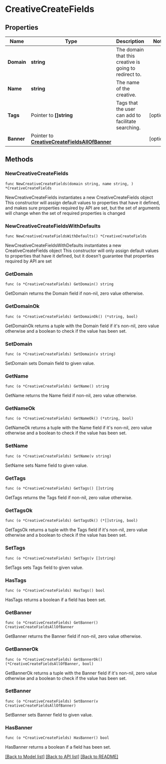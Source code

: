 # CreativeCreateFields

## Properties

Name | Type | Description | Notes
------------ | ------------- | ------------- | -------------
**Domain** | **string** | The domain that this creative is going to redirect to. | 
**Name** | **string** | The name of the creative. | 
**Tags** | Pointer to **[]string** | Tags that the user can add to facilitate searching. | [optional] 
**Banner** | Pointer to [**CreativeCreateFieldsAllOfBanner**](CreativeCreateFieldsAllOfBanner.md) |  | [optional] 

## Methods

### NewCreativeCreateFields

`func NewCreativeCreateFields(domain string, name string, ) *CreativeCreateFields`

NewCreativeCreateFields instantiates a new CreativeCreateFields object
This constructor will assign default values to properties that have it defined,
and makes sure properties required by API are set, but the set of arguments
will change when the set of required properties is changed

### NewCreativeCreateFieldsWithDefaults

`func NewCreativeCreateFieldsWithDefaults() *CreativeCreateFields`

NewCreativeCreateFieldsWithDefaults instantiates a new CreativeCreateFields object
This constructor will only assign default values to properties that have it defined,
but it doesn't guarantee that properties required by API are set

### GetDomain

`func (o *CreativeCreateFields) GetDomain() string`

GetDomain returns the Domain field if non-nil, zero value otherwise.

### GetDomainOk

`func (o *CreativeCreateFields) GetDomainOk() (*string, bool)`

GetDomainOk returns a tuple with the Domain field if it's non-nil, zero value otherwise
and a boolean to check if the value has been set.

### SetDomain

`func (o *CreativeCreateFields) SetDomain(v string)`

SetDomain sets Domain field to given value.


### GetName

`func (o *CreativeCreateFields) GetName() string`

GetName returns the Name field if non-nil, zero value otherwise.

### GetNameOk

`func (o *CreativeCreateFields) GetNameOk() (*string, bool)`

GetNameOk returns a tuple with the Name field if it's non-nil, zero value otherwise
and a boolean to check if the value has been set.

### SetName

`func (o *CreativeCreateFields) SetName(v string)`

SetName sets Name field to given value.


### GetTags

`func (o *CreativeCreateFields) GetTags() []string`

GetTags returns the Tags field if non-nil, zero value otherwise.

### GetTagsOk

`func (o *CreativeCreateFields) GetTagsOk() (*[]string, bool)`

GetTagsOk returns a tuple with the Tags field if it's non-nil, zero value otherwise
and a boolean to check if the value has been set.

### SetTags

`func (o *CreativeCreateFields) SetTags(v []string)`

SetTags sets Tags field to given value.

### HasTags

`func (o *CreativeCreateFields) HasTags() bool`

HasTags returns a boolean if a field has been set.

### GetBanner

`func (o *CreativeCreateFields) GetBanner() CreativeCreateFieldsAllOfBanner`

GetBanner returns the Banner field if non-nil, zero value otherwise.

### GetBannerOk

`func (o *CreativeCreateFields) GetBannerOk() (*CreativeCreateFieldsAllOfBanner, bool)`

GetBannerOk returns a tuple with the Banner field if it's non-nil, zero value otherwise
and a boolean to check if the value has been set.

### SetBanner

`func (o *CreativeCreateFields) SetBanner(v CreativeCreateFieldsAllOfBanner)`

SetBanner sets Banner field to given value.

### HasBanner

`func (o *CreativeCreateFields) HasBanner() bool`

HasBanner returns a boolean if a field has been set.


[[Back to Model list]](../README.md#documentation-for-models) [[Back to API list]](../README.md#documentation-for-api-endpoints) [[Back to README]](../README.md)


